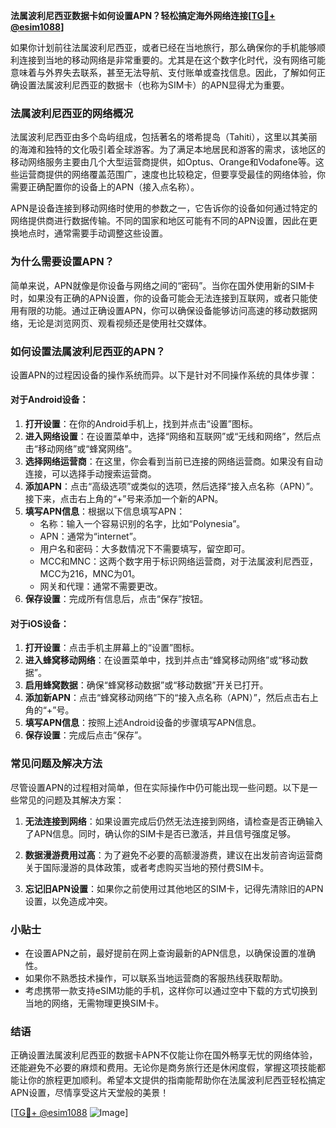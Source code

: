 **法属波利尼西亚数据卡如何设置APN？轻松搞定海外网络连接[[TG💪+ @esim1088](https://t.me/s/esim1088)]**

如果你计划前往法属波利尼西亚，或者已经在当地旅行，那么确保你的手机能够顺利连接到当地的移动网络是非常重要的。尤其是在这个数字化时代，没有网络可能意味着与外界失去联系，甚至无法导航、支付账单或查找信息。因此，了解如何正确设置法属波利尼西亚的数据卡（也称为SIM卡）的APN显得尤为重要。

### 法属波利尼西亚的网络概况

法属波利尼西亚由多个岛屿组成，包括著名的塔希提岛（Tahiti），这里以其美丽的海滩和独特的文化吸引着全球游客。为了满足本地居民和游客的需求，该地区的移动网络服务主要由几个大型运营商提供，如Optus、Orange和Vodafone等。这些运营商提供的网络覆盖范围广，速度也比较稳定，但要享受最佳的网络体验，你需要正确配置你的设备上的APN（接入点名称）。

APN是设备连接到移动网络时使用的参数之一，它告诉你的设备如何通过特定的网络提供商进行数据传输。不同的国家和地区可能有不同的APN设置，因此在更换地点时，通常需要手动调整这些设置。

### 为什么需要设置APN？

简单来说，APN就像是你设备与网络之间的“密码”。当你在国外使用新的SIM卡时，如果没有正确的APN设置，你的设备可能会无法连接到互联网，或者只能使用有限的功能。通过正确设置APN，你可以确保设备能够访问高速的移动数据网络，无论是浏览网页、观看视频还是使用社交媒体。

### 如何设置法属波利尼西亚的APN？

设置APN的过程因设备的操作系统而异。以下是针对不同操作系统的具体步骤：

#### 对于Android设备：

1. **打开设置**：在你的Android手机上，找到并点击“设置”图标。
2. **进入网络设置**：在设置菜单中，选择“网络和互联网”或“无线和网络”，然后点击“移动网络”或“蜂窝网络”。
3. **选择网络运营商**：在这里，你会看到当前已连接的网络运营商。如果没有自动连接，可以选择手动搜索运营商。
4. **添加APN**：点击“高级选项”或类似的选项，然后选择“接入点名称（APN）”。接下来，点击右上角的“+”号来添加一个新的APN。
5. **填写APN信息**：根据以下信息填写APN：
   - 名称：输入一个容易识别的名字，比如“Polynesia”。
   - APN：通常为“internet”。
   - 用户名和密码：大多数情况下不需要填写，留空即可。
   - MCC和MNC：这两个数字用于标识网络运营商，对于法属波利尼西亚，MCC为216，MNC为01。
   - 网关和代理：通常不需要更改。
6. **保存设置**：完成所有信息后，点击“保存”按钮。

#### 对于iOS设备：

1. **打开设置**：点击手机主屏幕上的“设置”图标。
2. **进入蜂窝移动网络**：在设置菜单中，找到并点击“蜂窝移动网络”或“移动数据”。
3. **启用蜂窝数据**：确保“蜂窝移动数据”或“移动数据”开关已打开。
4. **添加新APN**：点击“蜂窝移动网络”下的“接入点名称（APN）”，然后点击右上角的“+”号。
5. **填写APN信息**：按照上述Android设备的步骤填写APN信息。
6. **保存设置**：完成后点击“保存”。

### 常见问题及解决方法

尽管设置APN的过程相对简单，但在实际操作中仍可能出现一些问题。以下是一些常见的问题及其解决方案：

1. **无法连接到网络**：如果设置完成后仍然无法连接到网络，请检查是否正确输入了APN信息。同时，确认你的SIM卡是否已激活，并且信号强度足够。
   
2. **数据漫游费用过高**：为了避免不必要的高额漫游费，建议在出发前咨询运营商关于国际漫游的具体政策，或者考虑购买当地的预付费SIM卡。

3. **忘记旧APN设置**：如果你之前使用过其他地区的SIM卡，记得先清除旧的APN设置，以免造成冲突。

### 小贴士

- 在设置APN之前，最好提前在网上查询最新的APN信息，以确保设置的准确性。
- 如果你不熟悉技术操作，可以联系当地运营商的客服热线获取帮助。
- 考虑携带一款支持eSIM功能的手机，这样你可以通过空中下载的方式切换到当地的网络，无需物理更换SIM卡。

### 结语

正确设置法属波利尼西亚的数据卡APN不仅能让你在国外畅享无忧的网络体验，还能避免不必要的麻烦和费用。无论你是商务旅行还是休闲度假，掌握这项技能都能让你的旅程更加顺利。希望本文提供的指南能帮助你在法属波利尼西亚轻松搞定APN设置，尽情享受这片天堂般的美景！

[[TG💪+ @esim1088](https://t.me/s/esim1088) ![Image](https://i.postimg.cc/4NQfJmqS/Snipaste-2025-05-13-00-14-12.png)]